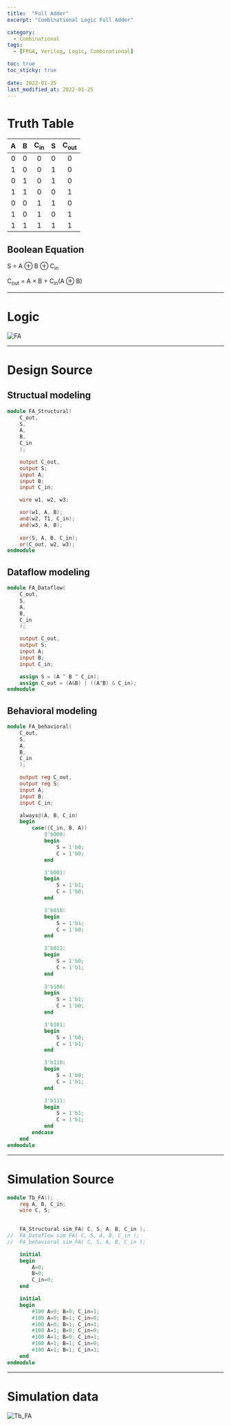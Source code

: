 ```yaml
---
title:  "Full Adder"
excerpt: "Combinational Logic Full Adder"

category:
  - Combinational
tags:
  - [FPGA, Verilog, Logic, Combinational]

toc: true
toc_sticky: true
 
date: 2022-01-25
last_modified_at: 2022-01-25
---
```


# Truth Table

|  A  |  B  |  C<sub>in<sub>  |  S  |  C<sub>out<sub>  |
|:---:|:---:|:---:|:---:|:---:|
|  0  |  0  |  0  |  0  |  0   |
|  1  |  0  |  0  |  1  |  0   |
|  0  |  1  |  0  |  1  |  0   |
|  1  |  1  |  0  |  0  |  1   |
|  0  |  0  |  1  |  1  |  0   |
|  1  |  0  |  1  |  0  |  1   |
|  1  |  1  |  1  |  1  |  1   |

## Boolean Equation

S = A ⊕ B ⊕ C<sub>in</sub>

C<sub>out</sub> = A × B + C<sub>in</sub>(A ⊕ B)

---

# Logic

![FA](/images/2022-01-25-FA/logic.png)

---

# Design Source

## Structual modeling

```verilog
module FA_Structural(
	C_out,
	S,
	A,
	B,
	C_in
	);

	output C_out, 
	output S;
	input A; 
	input B;
	input C_in;

	wire w1, w2, w3;

	xor(w1, A, B);
	and(w2, T1, C_in);
	and(w3, A, B);
	
	xor(S, A, B, C_in);
	or(C_out, w2, w3);	
endmodule
```

## Dataflow modeling

```verilog
module FA_Dataflow(
	C_out,
	S,
	A,
	B,
	C_in
	);

	output C_out, 
	output S;
	input A; 
	input B;
	input C_in;

	assign S = (A ^ B ^ C_in);
	assign C_out = (A&B) | ((A^B) & C_in);
endmodule
```

## Behavioral modeling

```verilog
module FA_behavioral(
	C_out,
	S,
	A,
	B,
	C_in
	);

	output reg C_out, 
	output reg S;
	input A; 
	input B;
	input C_in;

	always@(A, B, C_in)
	begin
		case({C_in, B, A})
			3'b000:
			begin
				S = 1'b0;
				C = 1'b0;
			end

			3'b001:
			begin
				S = 1'b1;
				C = 1'b0;
			end

			3'b010:
			begin
				S = 1'b1;
				C = 1'b0;
			end

			3'b011:
			begin
				S = 1'b0;
				C = 1'b1;
			end
			
			3'b100:
			begin
				S = 1'b1;
				C = 1'b0;
			end

			3'b101:
			begin
				S = 1'b0;
				C = 1'b1;
			end

			3'b110:
			begin
				S = 1'b0;
				C = 1'b1;
			end

			3'b111:
			begin
				S = 1'b1;
				C = 1'b1;
			end
		endcase
	end
endmodule
```
---

# Simulation Source

```verilog
module Tb_FA();
 	reg A, B, C_in;
	wire C, S;
	

	FA_Structural sim_FA( C, S, A, B, C_in );
//	FA_Dataflow sim_FA( C, S, A, B, C_in );
//	FA_behavioral sim_FA( C, S, A, B, C_in );

	initial
	begin
		A=0;
		B=0;
		C_in=0;
	end

	initial
	begin
		#100 A=0; B=0; C_in=1;
		#100 A=0; B=1; C_in=0;
		#100 A=0; B=1; C_in=1;
		#100 A=1; B=0; C_in=0;
		#100 A=1; B=0; C_in=1;
		#100 A=1; B=1; C_in=0;
		#100 A=1; B=1; C_in=1;
	end
endmodule
```
---

# Simulation data

![Tb_FA](/images/2022-01-25-FA/tb.png)
